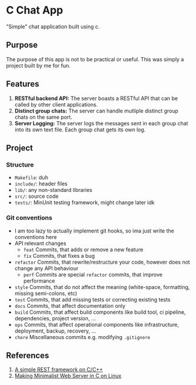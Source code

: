 # C Chat App

"Simple" chat application built using c.

## Purpose

The purpose of this app is not to be practical or useful. This was simply a project built by me for fun. 

## Features

1. **RESTful backend API:** The server boasts a RESTful API that can be called by other client applications.
2. **Distinct group chats:** The server can handle mutliple distinct group chats on the same port. 
3. **Server Logging:** The server logs the messages sent in each group chat into its own text file. Each group chat gets its own log.

## Project

### Structure

* `Makefile`: duh
* `include/`: header files
* `lib/`: any non-standard libraries
* `src/`: source code
* `tests/`: MinUnit testing framework, might change later idk

### Git conventions

* I am too lazy to actually implement git hooks, so ima just write the conventions here
* API relevant changes
    * `feat` Commits, that adds or remove a new feature
    * `fix` Commits, that fixes a bug
* `refactor` Commits, that rewrite/restructure your code, however does not change any API behaviour
    * `perf` Commits are special `refactor` commits, that improve performance
* `style` Commits, that do not affect the meaning (white-space, formatting, missing semi-colons, etc)
* `test` Commits, that add missing tests or correcting existing tests
* `docs` Commits, that affect documentation only
* `build` Commits, that affect build components like build tool, ci pipeline, dependencies, project version, ...
* `ops` Commits, that affect operational components like infrastructure, deployment, backup, recovery, ...
* `chore` Miscellaneous commits e.g. modifying `.gitignore`

## References

1. [A simple REST framework on C/C++](https://nipun-linuxtips.blogspot.com/2012/09/a-simple-rest-framework-on-cc.html)
2. [Making Minimalist Web Server in C on Linux](https://www.youtube.com/watch?v=2HrYIl6GpYg&ab_channel=NirLichtman)